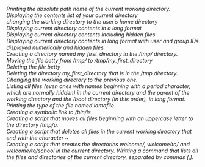*Printing the absolute path name of the current working directory.*<br>
*Displaying the contents list of your current directory* <br>
*changing the working directory to the user’s home directory*<br>
*Displaying current directory contents in a long format* <br>
*Displaying current directory contents including hidden files*<br>
*Displaying current directory contents in long format with user and group IDs displayed numerically and hidden files*<br>
*Creating a directory named my_first_directory in the /tmp/ directory.*<br>
*Moving the file betty from /tmp/ to /tmp/my_first_directory*<br>
*Deleting the file betty*<br>
*Deleting the directory my_first_directory that is in the /tmp directory.*<br>
*Changing the working directory to the previous one.*<br>
*Listing all files (even ones with names beginning with a period character, which are normally hidden) in the current directory and the parent of the working directory
 and the /boot directory (in this order), in long format.*<br>
*Printing the type of the file named iamafile.*<br>
*Creating a symbolic link to /bin/ls*<br>
*Creating a script that moves all files beginning with an uppercase letter to the directory /tmp/u.*<br>
*Creating a script that deletes all files in the current working directory that end with the character ~*<br>
*Creating a script that creates the directories welcome/, welcome/to/ and welcome/to/school in the current directory.*
*Writting a command that lists all the files and directories of the current directory, separated by commas (,).*
